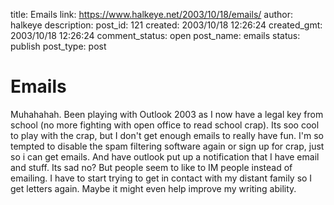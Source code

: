 title: Emails
link: https://www.halkeye.net/2003/10/18/emails/
author: halkeye
description: 
post_id: 121
created: 2003/10/18 12:26:24
created_gmt: 2003/10/18 12:26:24
comment_status: open
post_name: emails
status: publish
post_type: post

# Emails

Muhahahah. Been playing with Outlook 2003 as I now have a legal key from school (no more fighting with open office to read school crap). Its soo cool to play with the crap, but I don't get enough emails to really have fun. I'm so tempted to disable the spam filtering software again or sign up for crap, just so i can get emails. And have outlook put up a notification that I have email and stuff. Its sad no? But people seem to like to IM people instead of emailing. I have to start trying to get in contact with my distant family so I get letters again. Maybe it might even help improve my writing ability.